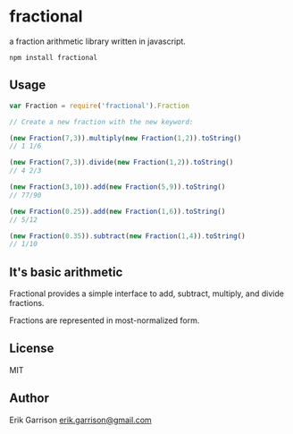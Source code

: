 # fractional

a fraction arithmetic library written in javascript.

```
npm install fractional
```

## Usage

```js
var Fraction = require('fractional').Fraction

// Create a new fraction with the new keyword:

(new Fraction(7,3)).multiply(new Fraction(1,2)).toString()
// 1 1/6

(new Fraction(7,3)).divide(new Fraction(1,2)).toString()
// 4 2/3

(new Fraction(3,10)).add(new Fraction(5,9)).toString()
// 77/90

(new Fraction(0.25)).add(new Fraction(1,6)).toString()
// 5/12

(new Fraction(0.35)).subtract(new Fraction(1,4)).toString()
// 1/10
```

## It's basic arithmetic

Fractional provides a simple interface to add, subtract, multiply, and divide fractions.

Fractions are represented in most-normalized form.

## License

MIT

## Author

Erik Garrison <erik.garrison@gmail.com>
